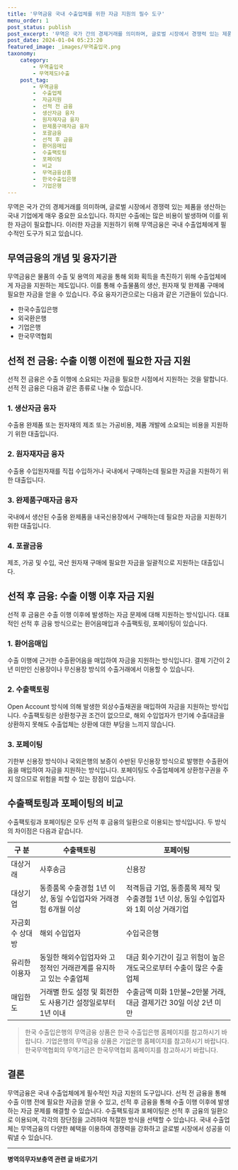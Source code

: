 ```yaml
---
title: '무역금융 국내 수출업체를 위한 자금 지원의 필수 도구'
menu_order: 1
post_status: publish
post_excerpt: '무역은 국가 간의 경제거래를 의미하며, 글로벌 시장에서 경쟁력 있는 제품을 생산하는 국내 기업에게 매우 중요한 요소입니다. 하지만 수출에는 많은 비용이 발생하며 이를 위한 자금이 필요합니다. 이러한 자금을 지원하기 위해 무역금융은 국내 수출업체에게 필수적인 도구가 되고 있습니다.'
post_date: 2024-01-04 05:23:20
featured_image: _images/무역출입국.png
taxonomy:
    category:
        - 무역출입국
        - 무역제도Ⅰ수출
    post_tag:
        - 무역금융
        -  수출업체
        -  자금지원
        -  선적 전 금융
        -  생산자금 융자
        -  원자재자금 융자
        -  완제품구매자금 융자
        -  포괄금융
        -  선적 후 금융
        -  환어음매입
        -  수출팩토링
        -  포페이팅
        -  비교
        -  무역금융상품
        -  한국수출입은행
        -  기업은행
---
```



무역은 국가 간의 경제거래를 의미하며, 글로벌 시장에서 경쟁력 있는 제품을 생산하는 국내 기업에게 매우 중요한 요소입니다. 하지만 수출에는 많은 비용이 발생하며 이를 위한 자금이 필요합니다. 이러한 자금을 지원하기 위해 무역금융은 국내 수출업체에게 필수적인 도구가 되고 있습니다.

## 무역금융의 개념 및 융자기관

무역금융은 물품의 수출 및 용역의 제공을 통해 외화 획득을 촉진하기 위해 수출업체에게 자금을 지원하는 제도입니다. 이를 통해 수출물품의 생산, 원자재 및 완제품 구매에 필요한 자금을 얻을 수 있습니다. 주요 융자기관으로는 다음과 같은 기관들이 있습니다.

- 한국수출입은행
- 외국환은행
- 기업은행
- 한국무역협회

## 선적 전 금융: 수출 이행 이전에 필요한 자금 지원

선적 전 금융은 수출 이행에 소요되는 자금을 필요한 시점에서 지원하는 것을 말합니다. 선적 전 금융은 다음과 같은 종류로 나눌 수 있습니다.

### 1. 생산자금 융자

수출용 완제품 또는 원자재의 제조 또는 가공비용, 제품 개발에 소요되는 비용을 지원하기 위한 대출입니다.

### 2. 원자재자금 융자

수출용 수입원자재를 직접 수입하거나 국내에서 구매하는데 필요한 자금을 지원하기 위한 대출입니다.

### 3. 완제품구매자금 융자

국내에서 생산된 수출용 완제품을 내국신용장에서 구매하는데 필요한 자금을 지원하기 위한 대출입니다.

### 4. 포괄금융

제조, 가공 및 수입, 국산 원자재 구매에 필요한 자금을 일괄적으로 지원하는 대출입니다.

## 선적 후 금융: 수출 이행 이후 자금 지원

선적 후 금융은 수출 이행 이후에 발생하는 자금 문제에 대해 지원하는 방식입니다. 대표적인 선적 후 금융 방식으로는 환어음매입과 수출팩토링, 포페이팅이 있습니다.

### 1. 환어음매입

수출 이행에 근거한 수출환어음을 매입하여 자금을 지원하는 방식입니다. 결제 기간이 2년 미만인 신용장이나 무신용장 방식의 수출거래에서 이용할 수 있습니다.

### 2. 수출팩토링

Open Account 방식에 의해 발생한 외상수출채권을 매입하여 자금을 지원하는 방식입니다. 수출팩토링은 상환청구권 조건이 없으므로, 해외 수입업자가 만기에 수출대금을 상환하지 못해도 수출업체는 상환에 대한 부담을 느끼지 않습니다.

### 3. 포페이팅

기한부 신용장 방식이나 국외은행의 보증이 수반된 무신용장 방식으로 발행한 수출환어음을 매입하여 자금을 지원하는 방식입니다. 포페이팅도 수출업체에게 상환청구권을 주지 않으므로 위험을 피할 수 있는 장점이 있습니다.

## 수출팩토링과 포페이팅의 비교

수출팩토링과 포페이팅은 모두 선적 후 금융의 일환으로 이용되는 방식입니다. 두 방식의 차이점은 다음과 같습니다.

구 분 | 수출팩토링 | 포페이팅
-----|-----------|---------
대상거래 | 사후송금 | 신용장
대상기업 | 동종품목 수출경험 1년 이상, 동일 수입업자와 거래경험 6개월 이상 | 적격등급 기업, 동종품목 제작 및 수출경험 1년 이상, 동일 수입업자와 1회 이상 거래기업
자금회수 상대방 | 해외 수입업자 | 수입국은행
유리한 이용자 | 동일한 해외수입업자와 고정적인 거래관계를 유지하고 있는 수출업체 | 대금 회수기간이 길고 위험이 높은 개도국으로부터 수출이 많은 수출업체
매입한도 | 거래별 한도 설정 및 회전한도 사용기간 설정일로부터 1년 이내 | 수출금액 미화 1만불~2만불 거래, 대금 결제기간 30일 이상 2년 미만

> 한국 수출입은행의 무역금융 상품은 한국 수출입은행 홈페이지를 참고하시기 바랍니다.
> 기업은행의 무역금융 상품은 기업은행 홈페이지를 참고하시기 바랍니다.
> 한국무역협회의 무역기금은 한국무역협회 홈페이지를 참고하시기 바랍니다.

## 결론

무역금융은 국내 수출업체에게 필수적인 자금 지원의 도구입니다. 선적 전 금융을 통해 수출 이행 전에 필요한 자금을 얻을 수 있고, 선적 후 금융을 통해 수출 이행 이후에 발생하는 자금 문제를 해결할 수 있습니다. 수출팩토링과 포페이팅은 선적 후 금융의 일환으로 이용되며, 각각의 장단점을 고려하여 적절한 방식을 선택할 수 있습니다. 국내 수출업체는 무역금융의 다양한 혜택을 이용하여 경쟁력을 강화하고 글로벌 시장에서 성공을 이뤄낼 수 있습니다.
<!-- wp:separator -->
<hr class="wp-block-separator has-alpha-channel-opacity"/>
<!-- /wp:separator -->

<!-- wp:group {"backgroundColor":"base","layout":{"type":"constrained"}} -->
<div class="wp-block-group has-base-background-color has-background"><!-- wp:paragraph {"align":"center","fontSize":"medium"} -->
<p class="has-text-align-center has-large-font-size"><strong>병역의무자보충역 관련 글 바로가기</strong></p>
<!-- /wp:paragraph -->


<!-- wp:latest-posts
{"categories":[{"id":9045,"count":19,"description":"","link":"https://uknowlaw.com/category/%eb%b3%91%ec%97%ad%ec%9d%98%eb%ac%b4%ec%9e%90%eb%b3%b4%ec%b6%a9%ec%97%ad/","name":"병역의무자보충역","slug":"병역의무자보충역","taxonomy":"category","parent":0,"meta":[],"_links":{"self":[{"href":"https://uknowlaw.com/wp-json/wp/v2/categories/9045"}],"collection":[{"href":"https://uknowlaw.com/wp-json/wp/v2/categories"}],"about":[{"href":"https://uknowlaw.com/wp-json/wp/v2/taxonomies/category"}],"wp:post_type":[{"href":"https://uknowlaw.com/wp-json/wp/v2/posts?categories=9045"}],"curies":[{"name":"wp","href":"https://api.w.org/{rel}","templated":true}]}}],"postsToShow":100,"excerptLength":28,"postLayout":"grid","columns":2,"featuredImageAlign":"left","featuredImageSizeSlug":"large","fontSize":"small"} /--></div>
<!-- /wp:group -->